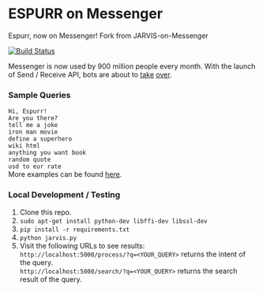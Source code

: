 # ESPURR on Messenger

Espurr, now on Messenger! Fork from JARVIS-on-Messenger

[![Build Status](https://github.com/superbahbi/ESPURR-on-Messenger.svg?branch=master)](https://github.com/superbahbi/ESPURR-on-Messenger)


Messenger is now used by 900 million people every month. With the launch of Send / Receive API, bots are about to [take](http://time.com/4291214/facebook-messenger-bots/) [over](http://www.computerworld.com/article/3055588/social-media/an-army-of-chatbots-will-take-over-facebook-here-s-why.html).


### Sample Queries

`Hi, Espurr!`  
`Are you there?`  
`tell me a joke`  
`iron man movie`  
`define a superhero`  
`wiki html`  
`anything you want book`  
`random quote`  
`usd to eur rate`  
More examples can be found [here](https://github.com/swapagarwal/JARVIS-on-Messenger/tree/master/modules/tests).

### Local Development / Testing

1. Clone this repo.
2. `sudo apt-get install python-dev libffi-dev libssl-dev`
3. `pip install -r requirements.txt`
4. `python jarvis.py`
5. Visit the following URLs to see results:  
`http://localhost:5000/process/?q=<YOUR_QUERY>` returns the intent of the query.  
`http://localhost:5000/search/?q=<YOUR_QUERY>` returns the search result of the query.
